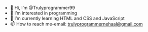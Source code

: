 - 👋 Hi, I’m @Trulyprogrammer99
- 👀 I’m interested in programming 
- 🌱 I’m currently learning HTML and CSS and JavaScript 
- 📫 How to reach me-email: trulyprogrammernehaal@gmail.com 
